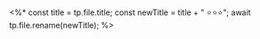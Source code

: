
<%*
const title = tp.file.title;
const newTitle = title + " ⭐⭐⭐";
await tp.file.rename(newTitle);
%>
